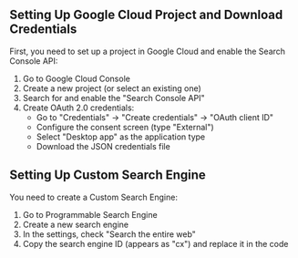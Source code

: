 ## Setting Up Google Cloud Project and Download Credentials

First, you need to set up a project in Google Cloud and enable the Search Console API:

1. Go to Google Cloud Console
2. Create a new project (or select an existing one)
3. Search for and enable the "Search Console API"
4. Create OAuth 2.0 credentials:
   - Go to "Credentials" → "Create credentials" → "OAuth client ID"
   - Configure the consent screen (type "External")
   - Select "Desktop app" as the application type
   - Download the JSON credentials file

## Setting Up Custom Search Engine

You need to create a Custom Search Engine:

1. Go to Programmable Search Engine
2. Create a new search engine
3. In the settings, check "Search the entire web"
4. Copy the search engine ID (appears as "cx") and replace it in the code

